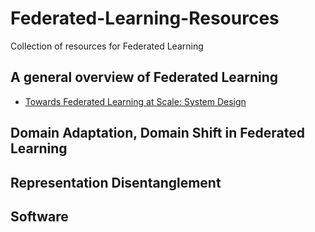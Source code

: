 # Federated-Learning-Resources

Collection of resources for Federated Learning

## A general overview of Federated Learning

* [Towards Federated Learning at Scale: System Design](https://arxiv.org/pdf/1902.01046.pdf)


## Domain Adaptation, Domain Shift in Federated Learning

## Representation Disentanglement

## Software
